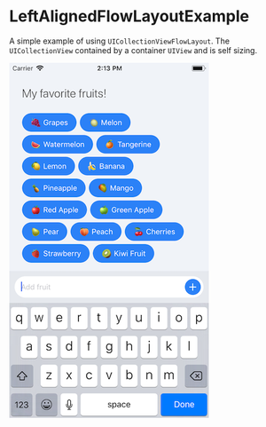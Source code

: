 # LeftAlignedFlowLayoutExample
A simple example of using `UICollectionViewFlowLayout`. The `UICollectionView` contained by a container `UIView` and is self sizing.

![LeftAlignedFlowLayoutExample](tagsCollectionView.png)
